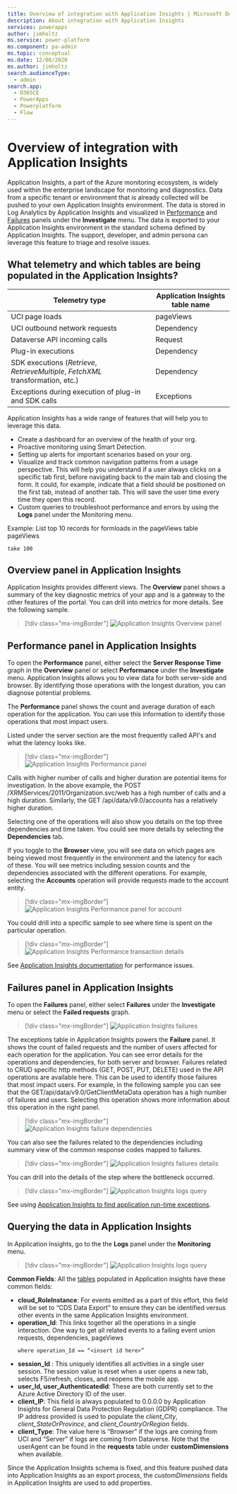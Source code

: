 ```yaml
---
title: Overview of integration with Application Insights | Microsoft Docs
description: About integration with Application Insights
services: powerapps
author: jimholtz
ms.service: power-platform
ms.component: pa-admin
ms.topic: conceptual
ms.date: 12/08/2020
ms.author: jimholtz
search.audienceType: 
  - admin
search.app:
  - D365CE
  - PowerApps
  - Powerplatform
  - Flow
---
```

# Overview of integration with Application Insights

Application Insights, a part of the Azure monitoring ecosystem, is widely used within the enterprise landscape for monitoring and diagnostics. Data from a specific tenant or environment that is already collected will be pushed to your own Application Insights environment. The data is stored in Log Analytics by Application Insights and visualized in [Performance](https://docs.microsoft.com/azure/azure-monitor/learn/tutorial-performance) and [Failures](https://docs.microsoft.com/azure/azure-monitor/learn/tutorial-runtime-exceptions) panels under the **Investigate** menu. The data is exported to your Application Insights environment in the standard schema defined by Application Insights. The support, developer, and admin persona can leverage this feature to triage and resolve issues.

## What telemetry and which tables are being populated in the Application Insights? 

|Telemetry type  |Application Insights table name  |
|---------|---------|
|UCI page loads      | pageViews        |
|UCI outbound network requests     | Dependency        |
|Dataverse API incoming calls     | Request        |
|Plug-in executions     | Dependency        |
|SDK executions (*Retrieve*, *RetrieveMultiple*, *FetchXML* transformation, etc.)     | Dependency        |
|Exceptions during execution of plug-in and SDK calls     | Exceptions       |

Application Insights has a wide range of features that will help you to leverage this data.

- Create a dashboard for an overview of the health of your org.
- Proactive monitoring using Smart Detection.
- Setting up alerts for important scenarios based on your org.
- Visualize and track common navigation patterns from a usage perspective. This will help you understand if a user always clicks on a specific tab first, before navigating back to the main tab and closing the form. It could, for example, indicate that a field should be positioned on the first tab, instead of another tab. This will save the user time every time they open this record.
- Custom queries to troubleshoot performance and errors by using the **Logs** panel under the Monitoring menu.

Example: List top 10 records for formloads in the pageViews table 
pageViews
```
take 100
```

## Overview panel in Application Insights

Application Insights provides different views. The **Overview** panel shows a summary of the key diagnostic metrics of your app and is a gateway to the other features of the portal. You can drill into metrics for more details. See the following sample.

> [!div class="mx-imgBorder"] 
> ![Application Insights Overview panel](media/application-insights-overview.png "Application Insights Overview panel")

## Performance panel in Application Insights

To open the **Performance** panel, either select the **Server Response Time** graph in the **Overview** panel or select **Performance** under the **Investigate** menu. Application Insights allows you to view data for both server-side and browser. By identifying those operations with the longest duration, you can diagnose potential problems.

The **Performance** panel shows the count and average duration of each operation for the application. You can use this information to identify those operations that most impact users.

Listed under the server section are the most frequently called API's and what the latency looks like. 

> [!div class="mx-imgBorder"] 
> ![Application Insights Performance panel](media/application-insights-performance.png "Application Insights Performance panel")

Calls with higher number of calls and higher duration are potential items for investigation. In the above example, the POST /XRMServices/2011/Organization.svc/web has a high number of calls and a high duration.  Similarly, the GET /api/data/v9.0/accounts has a relatively higher duration. 

Selecting one of the operations will also show you details on the top three dependencies and time taken. You could see more details by selecting the **Dependencies** tab. 

If you toggle to the **Browser** view, you will see data on which pages are being viewed most frequently in the environment and the latency for each of these. You will see metrics including session counts and the dependencies associated with the different operations. For example, selecting the **Accounts** operation will provide requests made to the account entity.

> [!div class="mx-imgBorder"] 
> ![Application Insights Performance panel for account](media/application-insights-performance-account.png "Application Insights Performance panel for account")

You could drill into a specific sample to see where time is spent on the particular operation. 

> [!div class="mx-imgBorder"] 
> ![Application Insights Performance transaction details](media/application-insights-performance-transaction-details.png "Application Insights Performance transaction details")

See [Application Insights documentation](https://docs.microsoft.com/azure/azure-monitor/learn/tutorial-performance) for performance issues.

## Failures panel in Application Insights

To open the **Failures** panel, either select **Failures** under the **Investigate** menu or select the **Failed requests** graph.

> [!div class="mx-imgBorder"] 
> ![Application Insights failures](media/application-insights-failures.png "Application Insights failures")

The exceptions table in Application Insights powers the **Failure** panel. It shows the count of failed requests and the number of users affected for each operation for the application. You can see error details for the operations and dependencies, for both server and browser.  Failures related to CRUD specific http methods (GET, POST, PUT, DELETE) used in the API operations are available here. This can be used to identify those failures that most impact users. For example, in the following sample you can see that the GET/api/data/v9.0/GetClientMetaData operation has a high number of failures and users. Selecting this operation shows more information about this operation in the right panel.  

> [!div class="mx-imgBorder"] 
> ![Application Insights failure dependencies](media/application-insights-failures-dependencies.png "Application Insights failure dependencies")

You can also see the failures related to the dependencies including summary view of the common response codes mapped to failures.

> [!div class="mx-imgBorder"] 
> ![Application Insights failures details](media/application-insights-failures-details.png "Application Insights failures details")

You can drill into the details of the step where the bottleneck occurred.

> [!div class="mx-imgBorder"] 
> ![Application Insights logs query](media/application-insights-logs-query.png "Application Insights log query")

See using [Application Insights to find application run-time exceptions](https://docs.microsoft.com/azure/azure-monitor/learn/tutorial-runtime-exceptions).

## Querying the data in Application Insights 

In Application Insights, go to the the **Logs** panel under the **Monitoring** menu.

> [!div class="mx-imgBorder"] 
> ![Application Insights logs query](media/application-insights-logs-query.png "Application Insights log query")

**Common Fields**: All the [tables](#what-telemetry-and-which-tables-are-being-populated-in-the-application-insights) populated in Application insights have these common fields:

- **cloud_RoleInstance**: For events emitted as a part of this effort, this field will be set to “CDS Data Export” to ensure they can be identified versus other events in the same Application Insights environment.
- **operation_Id**: This links together all the operations in a single interaction. One way to get all related events to a failing event 
  union requests, dependencies, pageViews
  ```
  where operation_Id == “<insert id here>”
  ```
- **session_Id** : This uniquely identifies all activities in a single user session. The session value is reset when a user opens a new tab, selects F5/refresh, closes, and reopens the mobile app.
- **user_Id, user_AuthenticatedId**: These are both currently set to the Azure Active Directory ID of the user. 
- **client_IP**: This field is always populated to 0.0.0.0 by Application Insights for General Data Protection Regulation (GDPR) compliance. The IP address provided is used to populate the *client_City*, *client_StateOrProvince*, and *client_CountryOrRegion* fields.
- **client_Type**: The value here is “Browser” if the logs are coming from UCI and “Server” if logs are coming from Dataverse. Note that the userAgent can be found in the **requests** table under **customDimensions** when available.

Since the Application Insights schema is fixed, and this feature pushed data into Application Insights as an export process, the *customDimensions* fields in Application Insights are used to add properties. 




